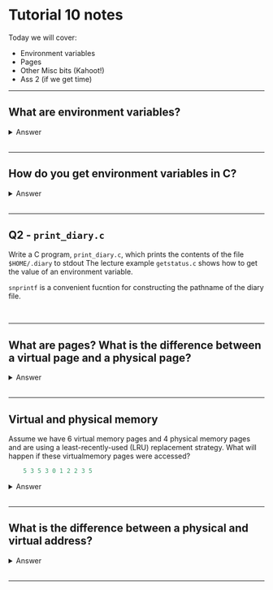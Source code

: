# Tutorial 10 notes

Today we will cover:
* Environment variables
* Pages
* Other Misc bits (Kahoot!)
* Ass 2 (if we get time)

---

## What are environment variables?

<details>

They are variables from the terminal that store information about the computer/system/environment.

<summary>Answer</summary>

</details>

<br>

---

## How do you get environment variables in C?

<details>

`getenv(3)`

<summary>Answer</summary>

</details>

<br>

---

## Q2 - `print_diary.c`

Write a C program, `print_diary.c`, which prints the contents of the file `$HOME/.diary` to stdout
The lecture example `getstatus.c` shows how to get the value of an environment variable.

`snprintf` is a convenient fucntion for constructing the pathname of the diary file.

<br>

---

## What are pages? What is the difference between a virtual page and a physical page?

<details>

Pages are just chunks of program memory. Virtual page is a space on the hard drive where memory can be stored long term. Physical page is a space in RAM that a virtual page can be loaded into for execution.

<summary>Answer</summary>

</details>

<br>

---

## Virtual and physical memory

Assume we have 6 virtual memory pages and 4 physical memory pages and are using a least-recently-used (LRU) replacement strategy.
What will happen if these virtualmemory pages were accessed?

```c
    5 3 5 3 0 1 2 2 3 5
```

<details>

```c
    dcc lru.c -o lru
    ./lru
    Simulating 4 pages of physical memory, 6 pages of virtual memory
    5
    Time 0: virtual page 5 loaded to physical page 0
    3
    Time 1: virtual page 3 loaded to physical page 1
    5
    Time 2: virtual page 5 -> physical page 0
    3
    Time 3: virtual page 3 -> physical page 1
    0
    Time 4: virtual page 0 loaded to physical page 2
    1
    Time 5: virtual page 1 loaded to physical page 3
    2
    Time 6: virtual page 2  - virtual page 5 evicted - loaded to physical page 0
    2
    Time 7: virtual page 2 -> physical page 0
    3
    Time 8: virtual page 3 -> physical page 1
    5
    Time 9: virtual page 5  - virtual page 0 evicted - loaded to physical page 2
```

<summary>Answer</summary>

</details>

<br>

---

## What is the difference between a physical and virtual address?

<details>

Physical address is the location on RAM - so relative to the 0 address of the actual RAM.

Virtual address the the location in the virtual page - so relative to the start of the program's memory.

<summary>Answer</summary>

</details>

<br>

---